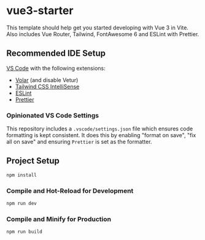 # vue3-starter

This template should help get you started developing with Vue 3 in Vite. Also includes Vue Router, Tailwind, FontAwesome 6 and ESLint with Prettier.

## Recommended IDE Setup

[VS Code](https://code.visualstudio.com/) with the following extensions:

- [Volar](https://marketplace.visualstudio.com/items?itemName=Vue.volar) (and disable Vetur)
- [Tailwind CSS IntelliSense](https://marketplace.visualstudio.com/items?itemName=bradlc.vscode-tailwindcss)
- [ESLint](https://marketplace.visualstudio.com/items?itemName=dbaeumer.vscode-eslint)
- [Prettier](https://marketplace.visualstudio.com/items?itemName=esbenp.prettier-vscode)

### Opinionated VS Code Settings

This repository includes a `.vscode/settings.json` file which ensures code formatting is kept consistent. It does this by enabling "format on save", "fix all on save" and ensuring `Prettier` is set as the formatter.

## Project Setup

```sh
npm install
```

### Compile and Hot-Reload for Development

```sh
npm run dev
```

### Compile and Minify for Production

```sh
npm run build
```
